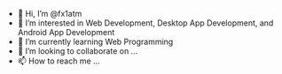 - 👋 Hi, I’m @fx1atm
- 👀 I’m interested in Web Development, Desktop App Development, and Android App Development
- 🌱 I’m currently learning Web Programming
- 💞️ I’m looking to collaborate on ...
- 📫 How to reach me ...

<!---
fx1atm/fx1atm is a ✨ special ✨ repository because its `README.md` (this file) appears on your GitHub profile.
You can click the Preview link to take a look at your changes.
--->
